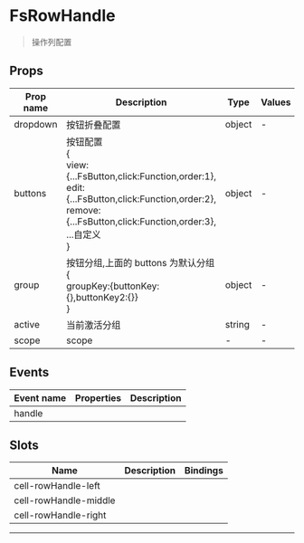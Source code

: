 # FsRowHandle

> 操作列配置

## Props

| Prop name | Description                                                                                                                                                                           | Type   | Values | Default   |
| --------- | ------------------------------------------------------------------------------------------------------------------------------------------------------------------------------------- | ------ | ------ | --------- |
| dropdown  | 按钮折叠配置                                                                                                                                                                          | object | -      |           |
| buttons   | 按钮配置<br/>{<br/> view:{...FsButton,click:Function,order:1},<br/> edit:{...FsButton,click:Function,order:2},<br/> remove:{...FsButton,click:Function,order:3},<br/> ...自定义<br/>} | object | -      |           |
| group     | 按钮分组,上面的 buttons 为默认分组<br/> {<br/> groupKey:{buttonKey:{},buttonKey2:{}}<br/> }                                                                                           | object | -      |           |
| active    | 当前激活分组                                                                                                                                                                          | string | -      | "default" |
| scope     | scope                                                                                                                                                                                 | -      | -      |           |

## Events

| Event name | Properties | Description |
| ---------- | ---------- | ----------- |
| handle     |            |

## Slots

| Name                  | Description | Bindings |
| --------------------- | ----------- | -------- |
| cell-rowHandle-left   |             |          |
| cell-rowHandle-middle |             |          |
| cell-rowHandle-right  |             |          |

---
